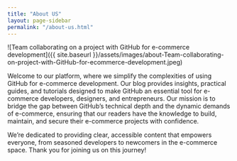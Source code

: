 ```yaml
---
title: "About US"
layout: page-sidebar
permalink: "/about-us.html"
---
```


![Team collaborating on a project with GitHub for e-commerce development]({{ site.baseurl }}/assets/images/about-Team-collaborating-on-project-with-GitHub-for-ecommerce-development.jpeg)

Welcome to our platform, where we simplify the complexities of using GitHub for e-commerce development. Our blog provides insights, practical guides, and tutorials designed to make GitHub an essential tool for e-commerce developers, designers, and entrepreneurs. Our mission is to bridge the gap between GitHub’s technical depth and the dynamic demands of e-commerce, ensuring that our readers have the knowledge to build, maintain, and secure their e-commerce projects with confidence.

We’re dedicated to providing clear, accessible content that empowers everyone, from seasoned developers to newcomers in the e-commerce space. Thank you for joining us on this journey!
